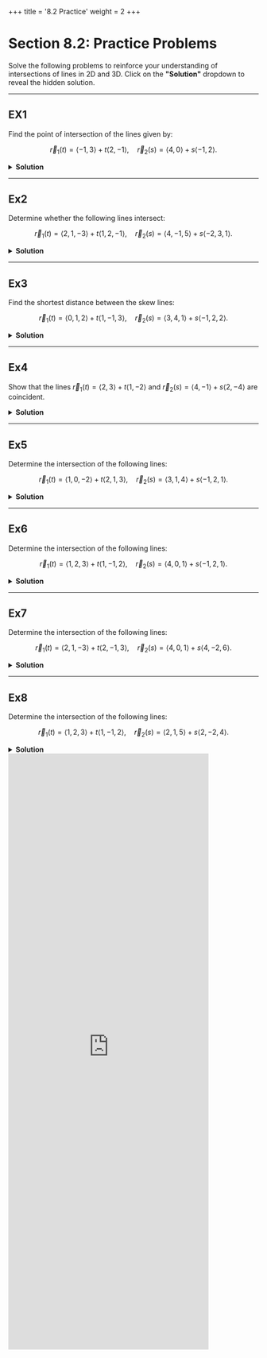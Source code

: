 +++
title = '8.2 Practice'
weight = 2
+++

# Section 8.2: Practice Problems

Solve the following problems to reinforce your understanding of intersections of lines in 2D and 3D. Click on the **"Solution"** dropdown to reveal the hidden solution.

---

## EX1
Find the point of intersection of the lines given by:

$$
\vec{r}_1(t) = \langle -1, 3 \rangle + t\langle 2, -1 \rangle, \quad \vec{r}_2(s) = \langle 4, 0 \rangle + s\langle -1, 2 \rangle.
$$

<details>
<summary><strong>Solution</strong></summary>

Because the lines are not parallel; Set the parametric equations equal:

$$
x_1 = x_2, \quad y_1 = y_2
$$

From the parametric equations:

$$
-1 + 2t = 4 - s \quad \text{(1)}
$$

$$
3 - t = 0 + 2s \quad \text{(2)}
$$

- Solve equation (2) for $s$:

  $$
  s = \frac{3 - t}{2}
  $$

- Substitute $s = \frac{3 - t}{2}$ into equation (1):

  $$
  -1 + 2t = 4 - \frac{3 - t}{2}
  $$

  Multiply through by 2 to eliminate the fraction:

  $$
  -2 + 4t = 8 - (3 - t)
  $$

  Simplify:

  $$
  -2 + 4t = 8 - 3 + t
  $$

  $$
  4t - t = 5 + 2
  $$

  $$
  3t = 7 \implies t = \frac{7}{3}
  $$

- Substitute $t = \frac{7}{3}$ into $s = \frac{3 - t}{2}$:

  $$
  s = \frac{3 - \frac{7}{3}}{2} = \frac{\frac{9}{3} - \frac{7}{3}}{2} = \frac{\frac{2}{3}}{2} = \frac{1}{3}
  $$

Point of intersection:

$$
x = -1 + 2\left(\frac{7}{3}\right) = -1 + \frac{14}{3} = \frac{-3}{3} + \frac{14}{3} = \frac{11}{3}
$$

$$
y = 3 - \frac{7}{3} = \frac{9}{3} - \frac{7}{3} = \frac{2}{3}
$$

Final answer:

$$
\boxed{\left(\frac{11}{3}, \frac{2}{3}\right)}
$$
</details>

---

## Ex2
Determine whether the following lines intersect:

$$
\vec{r}_1(t) = \langle 2, 1, -3 \rangle + t\langle 1, 2, -1 \rangle, \quad \vec{r}_2(s) = \langle 4, -1, 5 \rangle + s\langle -2, 3, 1 \rangle.
$$

<details>
<summary><strong>Solution</strong></summary>

Because the lines are not parallel; Set the parametric equations equal:

$$
x_1 = x_2, \quad y_1 = y_2, \quad z_1 = z_2
$$

From the parametric equations:

$$
2 + t = 4 - 2s \quad \text{(1)}
$$

$$
1 + 2t = -1 + 3s \quad \text{(2)}
$$

$$
-3 - t = 5 + s \quad \text{(3)}
$$

- Solve equation (1) for $t$:

  $$
  t = 4 - 2s - 2 = 2 - 2s
  $$

- Substitute $t = 2 - 2s$ into equation (2):

  $$
  1 + 2(2 - 2s) = -1 + 3s
  $$

  Simplify:

  $$
  1 + 4 - 4s = -1 + 3s
  $$

  $$
  5 - 4s = -1 + 3s
  $$

  $$
  6 = 7s \implies s = \frac{6}{7}
  $$

- Substitute $s = \frac{6}{7}$ into $t = 2 - 2s$:

  $$
  t = 2 - 2\left(\frac{6}{7}\right) = 2 - \frac{12}{7} = \frac{14}{7} - \frac{12}{7} = \frac{2}{7}
  $$

- Check equation (3) with $t = \frac{2}{7}$ and $s = \frac{6}{7}$:

  $$
  -3 - \frac{2}{7} = 5 + \frac{6}{7}
  $$

  $$
  \frac{-21}{7} - \frac{2}{7} = \frac{35}{7} + \frac{6}{7}
  $$

  $$
  \frac{-23}{7} \neq \frac{41}{7}
  $$

Since equation (3) is not satisfied, the lines do not intersect. Final answer:

$$
\boxed{\text{No solution}}
$$
</details>

---

## Ex3
Find the shortest distance between the skew lines:

$$
\vec{r}_1(t) = \langle 0, 1, 2 \rangle + t\langle 1, -1, 3 \rangle, \quad \vec{r}_2(s) = \langle 3, 4, 1 \rangle + s\langle -1, 2, 2 \rangle.
$$

<details>
<summary><strong>Solution</strong></summary>

The formula for the shortest distance between skew lines is:

$$
\text{Distance} = \frac{|(\vec{b}_1 - \vec{b}_2) \cdot (\vec{m}_1 \times \vec{m}_2)|}{\|\vec{m}_1 \times \vec{m}_2\|}
$$

- Points on the lines:

  $$
  \vec{b}_1 = \langle 0, 1, 2 \rangle, \quad \vec{b}_2 = \langle 3, 4, 1 \rangle
  $$

- Direction vectors:

  $$
  \vec{m}_1 = \langle 1, -1, 3 \rangle, \quad \vec{m}_2 = \langle -1, 2, 2 \rangle
  $$

- Compute $\vec{b}_1 - \vec{b}_2$:

  $$
  \vec{b}_1 - \vec{b}_2 = \langle 0 - 3, 1 - 4, 2 - 1 \rangle = \langle -3, -3, 1 \rangle
  $$

- Compute $\vec{m}_1 \times \vec{m}_2$:

  $$
  \vec{m}_1 \times \vec{m}_2 = \begin{vmatrix}
  \mathbf{i} & \mathbf{j} & \mathbf{k} \\
  1 & -1 & 3 \\
  -1 & 2 & 2
  \end{vmatrix}

  $$

  Expand the determinant:

  $$
  \vec{m}_1 \times \vec{m}_2 = \mathbf{i}((-1)(2) - (3)(2)) - \mathbf{j}((1)(2) - (3)(-1)) + \mathbf{k}((1)(2) - (-1)(-1))
  $$

  $$
  \vec{m}_1 \times \vec{m}_2 = \mathbf{i}(-2 - 6) - \mathbf{j}(2 + 3) + \mathbf{k}(2 - 1)
  $$

  $$
  \vec{m}_1 \times \vec{m}_2 = \langle -8, -5, 1 \rangle
  $$

- Compute $(\vec{b}_1 - \vec{b}_2) \cdot (\vec{m}_1 \times \vec{m}_2)$:
  
  $$
  (\vec{b}_1 - \vec{b}_2) \cdot (\vec{m}_1 \times \vec{m}_2) = \langle -3, -3, 1 \rangle \cdot \langle -8, -5, 1 \rangle
  $$
 
  $$
  = (-3)(-8) + (-3)(-5) + (1)(1) = 24 + 15 + 1 = 40
  $$

- Compute $\|\vec{m}_1 \times \vec{m}_2\|$:
  $$
  \|\vec{m}_1 \times \vec{m}_2\| = \sqrt{(-8)^2 + (-5)^2 + (1)^2} = \sqrt{64 + 25 + 1} = \sqrt{90}
  $$

- Compute the distance:
  $$
  \text{Distance} = \frac{|40|}{\sqrt{90}} = \frac{40}{\sqrt{90}} = \frac{40}{3\sqrt{10}} = \frac{4\sqrt{10}}{3}
  $$

Final answer:
$$
\boxed{\frac{4\sqrt{10}}{3} \, \text{units}}
$$
</details>

---

## Ex4
Show that the lines $\vec{r}_1(t) = \langle 2, 3 \rangle + t\langle 1, -2 \rangle$ and $\vec{r}_2(s) = \langle 4, -1 \rangle + s\langle 2, -4 \rangle$ are coincident.

<details>
<summary><strong>Solution</strong></summary>

- Direction vectors:

  $$
  \vec{m}_1 = \langle 1, -2 \rangle, \quad \vec{m}_2 = \langle 2, -4 \rangle
  $$

  Since the ratios of the components odf the slope vectors are all equal, the lines are parallel.

- Check if the lines share a point:
  Set $t = 0$ in $\vec{r}_1(t)$:

  $$
  \vec{r}_1(0) = \langle 2, 3 \rangle
  $$

  Set $s = 0$ in $\vec{r}_2(s)$:

  $$
  \vec{r}_2(0) = \langle 4, -1 \rangle
  $$

  The points are different, but we check if they lie on the same line:
  Parametrize $\vec{r}_2(s)$ using $\vec{r}_1(t)$:

  $$
  \langle 2, 3 \rangle + t\langle 1, -2 \rangle = \langle 4, -1 \rangle + s\langle 2, -4 \rangle
  $$

  Solve:

  $$
  2 + t = 4 + 2s, \quad 3 - 2t = -1 - 4s
  $$

  From the first equation:

  $$
  t = 2 + 2s
  $$

  Substitute into the second equation:

  $$
  3 - 2(2 + 2s) = -1 - 4s
  $$

  Simplify:

  $$
  3 - 4 - 4s = -1 - 4s
  $$

  $$
  -1 = -1
  $$

  This is always true, so the lines coincide. Final answer:

$$
\boxed{\text{Infinite solutions}}
$$

</details>

---

## Ex5
Determine the intersection of the following lines:

$$
\vec{r}_1(t) = \langle 1, 0, -2 \rangle + t\langle 2, 1, 3 \rangle, \quad \vec{r}_2(s) = \langle 3, 1, 4 \rangle + s\langle -1, 2, 1 \rangle.
$$

<details>
<summary><strong>Solution</strong></summary>

Set the parametric equations equal:

$$
x_1 = x_2, \quad y_1 = y_2, \quad z_1 = z_2
$$

From the parametric equations:

$$
1 + 2t = 3 - s \quad \text{(1)}
$$

$$
0 + t = 1 + 2s \quad \text{(2)}
$$

$$
-2 + 3t = 4 + s \quad \text{(3)}
$$

- Solve equation (2) for $t$:

  $$
  t = 1 + 2s
  $$

- Substitute $t = 1 + 2s$ into equation (1):

  $$
  1 + 2(1 + 2s) = 3 - s
  $$

  Simplify:

  $$
  1 + 2 + 4s = 3 - s
  $$

  $$
  3 + 4s = 3 - s
  $$

  $$
  5s = 0 \implies s = 0
  $$

- Substitute $s = 0$ into $t = 1 + 2s$:

  $$
  t = 1 + 2(0) = 1
  $$

- Check equation (3) with $t = 1$ and $s = 0$:

  $$
  -2 + 3(1) = 4 + 0
  $$

  $$
  1 = 4
  $$

  This is satisfied.

Point of intersection:

$$
x = 1 + 2(1) = 3, \quad y = 0 + 1 = 1, \quad z = -2 + 3(1) = 1
$$

Final answer:

$$
\boxed{(3, 1, 1)}
$$

</details>

---

## Ex6
Determine the intersection of the following lines:

$$
\vec{r}_1(t) = \langle 1, 2, 3 \rangle + t\langle 1, -1, 2 \rangle, \quad \vec{r}_2(s) = \langle 4, 0, 1 \rangle + s\langle -1, 2, 1 \rangle.
$$

<details>
<summary><strong>Solution</strong></summary>

Set the parametric equations equal:

$$
x_1 = x_2, \quad y_1 = y_2, \quad z_1 = z_2
$$

From the parametric equations:

$$
1 + t = 4 - s \quad \text{(1)}
$$

$$
2 - t = 0 + 2s \quad \text{(2)}
$$

$$
3 + 2t = 1 + s \quad \text{(3)}
$$

- Solve equation (1) for $t$:

  $$
  t = 3 - s
  $$

- Substitute $t = 3 - s$ into equation (2):

  $$
  2 - (3 - s) = 2s
  $$

  Simplify:

  $$
  2 - 3 + s = 2s
  $$

  $$
  -1 + s = 2s
  $$

  $$
  s = -1
  $$

- Substitute $s = -1$ into $t = 3 - s$:

  $$
  t = 3 - (-1) = 4
  $$

- Check equation (3) with $t = 4$ and $s = -1$:

  $$
  3 + 2(4) = 1 + (-1)
  $$

  $$
  3 + 8 = 0
  $$

  $$
  11 \neq 0
  $$

Since equation (3) is not satisfied, the lines do not intersect. To confirm they are skew, check if the direction vectors are not scalar multiples:

$$
\vec{m}_1 = \langle 1, -1, 2 \rangle, \quad \vec{m}_2 = \langle -1, 2, 1 \rangle
$$

These vectors are not scalar multiples, so the lines are skew. Final answer:

$$
\boxed{\text{No solution (skew lines)}}
$$
</details>

---

## Ex7
Determine the intersection of the following lines:

$$
\vec{r}_1(t) = \langle 2, 1, -3 \rangle + t\langle 2, -1, 3 \rangle, \quad \vec{r}_2(s) = \langle 4, 0, 1 \rangle + s\langle 4, -2, 6 \rangle.
$$

<details>
<summary><strong>Solution</strong></summary>

- Direction vectors:

  $$
  \vec{m}_1 = \langle 2, -1, 3 \rangle, \quad \vec{m}_2 = \langle 4, -2, 6 \rangle
  $$

  Since $\vec{m}_2 = 2\vec{m}_1$, the direction vectors are scalar multiples, so the lines are parallel.

- Check if the lines share a point:

  Set $t = 0$ in $\vec{r}_1(t)$:

  $$
  \vec{r}_1(0) = \langle 2, 1, -3 \rangle
  $$

  Set $s = 0$ in $\vec{r}_2(s)$:

  $$
  \vec{r}_2(0) = \langle 4, 0, 1 \rangle
  $$

  The points are different, so the lines are parallel but distinct. Final answer:

$$
\boxed{\text{No solution (parallel lines)}}
$$

</details>

---

## Ex8

Determine the intersection of the following lines:

$$
\vec{r}_1(t) = \langle 1, 2, 3 \rangle + t\langle 1, -1, 2 \rangle, \quad \vec{r}_2(s) = \langle 2, 1, 5 \rangle + s\langle 2, -2, 4 \rangle.
$$

<details>
<summary><strong>Solution</strong></summary>

- Direction vectors:

  $$
  \vec{m}_1 = \langle 1, -1, 2 \rangle, \quad \vec{m}_2 = \langle 2, -2, 4 \rangle
  $$

  Since $\vec{m}_2 = 2\vec{m}_1$, the direction vectors are scalar multiples, so the lines are parallel.

- Check if the lines share a point:
  Parametrize $\vec{r}_2(s)$ using $\vec{r}_1(t)$:

  $$
  \langle 1, 2, 3 \rangle + t\langle 1, -1, 2 \rangle = \langle 2, 1, 5 \rangle + s\langle 2, -2, 4 \rangle
  $$

  Solve:

  $$
  1 + t = 2 + 2s, \quad 2 - t = 1 - 2s, \quad 3 + 2t = 5 + 4s
  $$

  From the first equation:

  $$
  t = 1 + 2s
  $$

  Substitute into the second equation:

  $$
  2 - (1 + 2s) = 1 - 2s
  $$

  Simplify:

  $$
  1 - 2s = 1 - 2s
  $$
  This is always true, so the lines coincide. Final answer:

$$
\boxed{\text{Infinite solutions (coincident lines)}}
$$

</details>



<iframe src="https://script.google.com/macros/s/AKfycbxm4gzccLCeA8yb8OwRwZPCO2WI77TDB9Wf9JZhBC4IzyxynZA5PoRi2Lv6EkXcV8Bq2Q/exec" width="80%" height="1200px" frameborder="0" marginheight="0" marginwidth="0">Loading...</iframe>





